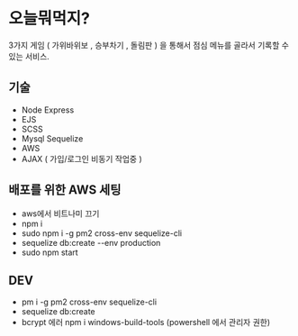 # 오늘뭐먹지? 

3가지 게임 ( 가위바위보 , 승부차기 , 돌림판 ) 을 통해서 점심 메뉴를 골라서 기록할 수 있는 서비스. 

## 기술

* Node Express
* EJS
* SCSS
* Mysql Sequelize
* AWS
* AJAX ( 가입/로그인 비동기 작업중 )

## 배포를 위한 AWS 세팅

 - aws에서 비트나미 끄기 
 - npm i
 - sudo npm i -g pm2 cross-env sequelize-cli
 - sequelize db:create --env production
 - sudo npm start



## DEV 

- pm i -g pm2 cross-env sequelize-cli
- sequelize db:create
- bcrypt 에러 npm i windows-build-tools (powershell 에서 관리자 권한)

